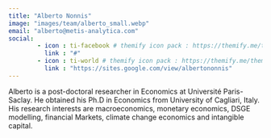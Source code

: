 ```yaml
---
title: "Alberto Nonnis"
image: "images/team/alberto_small.webp"
email: "alberto@metis-analytica.com"
social:
        - icon : ti-facebook # themify icon pack : https://themify.me/themify-icons
          link : "#"
        - icon : ti-world # themify icon pack : https://themify.me/themify-icons
          link : "https://sites.google.com/view/albertononnis"
---
```


Alberto is a post-doctoral researcher in Economics at Université Paris-Saclay. He obtained his Ph.D in Economics from University of Cagliari, Italy. His research interests are macroeconomics, monetary economics, DSGE modelling, financial Markets, climate change economics and intangible capital.
